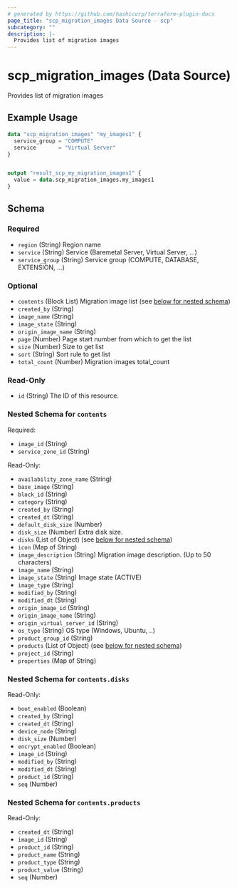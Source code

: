 ```yaml
---
# generated by https://github.com/hashicorp/terraform-plugin-docs
page_title: "scp_migration_images Data Source - scp"
subcategory: ""
description: |-
  Provides list of migration images
---
```


# scp_migration_images (Data Source)

Provides list of migration images

## Example Usage

```terraform
data "scp_migration_images" "my_images1" {
  service_group = "COMPUTE"
  service       = "Virtual Server"
}


output "result_scp_my_migration_images1" {
  value = data.scp_migration_images.my_images1
}
```

<!-- schema generated by tfplugindocs -->
## Schema

### Required

- `region` (String) Region name
- `service` (String) Service (Baremetal Server, Virtual Server, ...)
- `service_group` (String) Service group (COMPUTE, DATABASE, EXTENSION, ...)

### Optional

- `contents` (Block List) Migration image list (see [below for nested schema](#nestedblock--contents))
- `created_by` (String)
- `image_name` (String)
- `image_state` (String)
- `origin_image_name` (String)
- `page` (Number) Page start number from which to get the list
- `size` (Number) Size to get list
- `sort` (String) Sort rule to get list
- `total_count` (Number) Migration images total_count

### Read-Only

- `id` (String) The ID of this resource.

<a id="nestedblock--contents"></a>
### Nested Schema for `contents`

Required:

- `image_id` (String)
- `service_zone_id` (String)

Read-Only:

- `availability_zone_name` (String)
- `base_image` (String)
- `block_id` (String)
- `category` (String)
- `created_by` (String)
- `created_dt` (String)
- `default_disk_size` (Number)
- `disk_size` (Number) Extra disk size.
- `disks` (List of Object) (see [below for nested schema](#nestedatt--contents--disks))
- `icon` (Map of String)
- `image_description` (String) Migration image description. (Up to 50 characters)
- `image_name` (String)
- `image_state` (String) Image state (ACTIVE)
- `image_type` (String)
- `modified_by` (String)
- `modified_dt` (String)
- `origin_image_id` (String)
- `origin_image_name` (String)
- `origin_virtual_server_id` (String)
- `os_type` (String) OS type (Windows, Ubuntu, ..)
- `product_group_id` (String)
- `products` (List of Object) (see [below for nested schema](#nestedatt--contents--products))
- `project_id` (String)
- `properties` (Map of String)

<a id="nestedatt--contents--disks"></a>
### Nested Schema for `contents.disks`

Read-Only:

- `boot_enabled` (Boolean)
- `created_by` (String)
- `created_dt` (String)
- `device_node` (String)
- `disk_size` (Number)
- `encrypt_enabled` (Boolean)
- `image_id` (String)
- `modified_by` (String)
- `modified_dt` (String)
- `product_id` (String)
- `seq` (Number)


<a id="nestedatt--contents--products"></a>
### Nested Schema for `contents.products`

Read-Only:

- `created_dt` (String)
- `image_id` (String)
- `product_id` (String)
- `product_name` (String)
- `product_type` (String)
- `product_value` (String)
- `seq` (Number)


